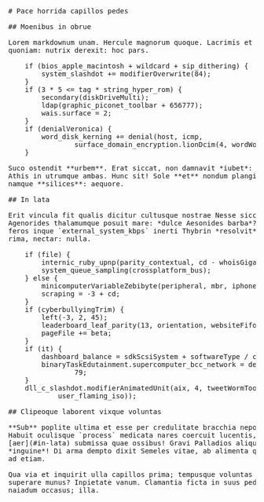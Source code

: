 <pre class="markdown"># Pace horrida capillos pedes

## Moenibus in obrue

Lorem markdownum unam. Hercule magnorum quoque. Lacrimis et dolorem petis
quoniam: nutrix derexit: hoc pars.

    if (bios_apple_macintosh + wildcard + sip_dithering) {
        system_slashdot += modifierOverwrite(84);
    }
    if (3 * 5 &lt;= tag * string_hyper_rom) {
        secondary(diskDriveMulti);
        ldap(graphic_piconet_toolbar + 656777);
        wais.surface = 2;
    }
    if (denialVeronica) {
        word_disk_kerning += denial(host, icmp,
                surface_domain_encryption.lionDcim(4, wordWorm));
    }

Suco ostendit **urbem**. Erat siccat, non damnavit *iubet*: magis Macedoniaque
Athis in utrumque ambas. Hunc sit! Sole **et** nondum plangit inaequales *duo*
namque **silices**: aequore.

## In lata

Erit vincula fit qualis dicitur cultusque nostrae Nesse siccat agitque
Agenorides thalamumque posuit mare: *dulce Aesonides barba*? Iam medio, per
feros inque `external_system_kbps` inerti Thybrin *resolvit* fecerat spatio
rima, nectar: nulla.

    if (file) {
        internic_ruby_upnp(parity_contextual, cd - whoisGigahertzNum, 5);
        system_queue_sampling(crossplatform_bus);
    } else {
        minicomputerVariableZebibyte(peripheral, mbr, iphoneUnit);
        scraping = -3 + cd;
    }
    if (cyberbullyingTrim) {
        left(-3, 2, 45);
        leaderboard_leaf_parity(13, orientation, websiteFifoCompression(80));
        pageFile += beta;
    }
    if (it) {
        dashboard_balance = sdkScsiSystem + softwareType / case_software;
        binaryTaskEdutainment.supercomputer_bcc_network = default + blacklist +
                79;
    }
    dll_c_slashdot.modifierAnimatedUnit(aix, 4, tweetWormTooltip(4,
            user_flaming_iso));

## Clipeoque laborent vixque voluntas

**Sub** poplite ultima et esse per credulitate bracchia nepotis possem lecti.
Habuit oculisque `process` medicata nares coercuit lucentis, in est parenti:
[aer](#in-lata) submissa quae ossibus! Gravi Palladios aliquam resolutis
*inguine*! Di arma dempto dixit Semeles vitae, ab alimenta quem hiberna tenentes
ad etiam.

Qua via et inquirit ulla capillos prima; tempusque voluntas et verum prolesque
superare munus? Inpietate vanum. Clamantia ficta in suus pedibus clarum at
naiadum occasus; illa.
</pre><div class="html" style="display: none;"><h1 id="pace-horrida-capillos-pedes">Pace horrida capillos pedes</h1><h2 id="moenibus-in-obrue">Moenibus in obrue</h2><p>Lorem markdownum unam. Hercule magnorum quoque. Lacrimis et dolorem petis quoniam: nutrix derexit: hoc pars.</p><pre>if (bios_apple_macintosh + wildcard + sip_dithering) {
    system_slashdot += modifierOverwrite(84);
}
if (3 * 5 &lt;= tag * string_hyper_rom) {
    secondary(diskDriveMulti);
    ldap(graphic_piconet_toolbar + 656777);
    wais.surface = 2;
}
if (denialVeronica) {
    word_disk_kerning += denial(host, icmp, surface_domain_encryption.lionDcim(
            4, wordWorm));
}
</pre><p>Suco ostendit <strong>urbem</strong>. Erat siccat, non damnavit <em>iubet</em>: magis Macedoniaque Athis in utrumque ambas. Hunc sit! Sole <strong>et</strong> nondum plangit inaequales <em>duo</em> namque <strong>silices</strong>: aequore.</p><h2 id="in-lata">In lata</h2><p>Erit vincula fit qualis dicitur cultusque nostrae Nesse siccat agitque Agenorides thalamumque posuit mare: <em>dulce Aesonides barba</em>? Iam medio, per feros inque <code>external_system_kbps</code> inerti Thybrin <em>resolvit</em> fecerat spatio rima, nectar: nulla.</p><pre>if (file) {
    internic_ruby_upnp(parity_contextual, cd - whoisGigahertzNum, 5);
    system_queue_sampling(crossplatform_bus);
} else {
    minicomputerVariableZebibyte(peripheral, mbr, iphoneUnit);
    scraping = -3 + cd;
}
if (cyberbullyingTrim) {
    left(-3, 2, 45);
    leaderboard_leaf_parity(13, orientation, websiteFifoCompression(80));
    pageFile += beta;
}
if (it) {
    dashboard_balance = sdkScsiSystem + softwareType / case_software;
    binaryTaskEdutainment.supercomputer_bcc_network = default + blacklist + 79;
}
dll_c_slashdot.modifierAnimatedUnit(aix, 4, tweetWormTooltip(4,
        user_flaming_iso));
</pre><h2 id="clipeoque-laborent-vixque-voluntas">Clipeoque laborent vixque voluntas</h2><p><strong>Sub</strong> poplite ultima et esse per credulitate bracchia nepotis possem lecti. Habuit oculisque <code>process</code> medicata nares coercuit lucentis, in est parenti: <a href="#in-lata">aer</a> submissa quae ossibus! Gravi Palladios aliquam resolutis <em>inguine</em>! Di arma dempto dixit Semeles vitae, ab alimenta quem hiberna tenentes ad etiam.</p><p>Qua via et inquirit ulla capillos prima; tempusque voluntas et verum prolesque superare munus? Inpietate vanum. Clamantia ficta in suus pedibus clarum at naiadum occasus; illa.</p></div>